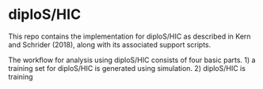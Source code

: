 # diploS/HIC
This repo contains the implementation for diploS/HIC as described in Kern and Schrider (2018), along 
with its associated support scripts. 

The workflow for analysis using diploS/HIC consists of four basic parts. 1) a training set for diploS/HIC 
is generated using simulation. 2) diploS/HIC is training
